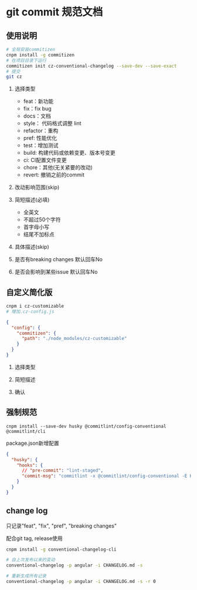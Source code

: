 
# git commit 规范文档

## 使用说明

```bash
# 全局安装commitizen
cnpm install -g commitizen
# 在项目目录下运行
commitizen init cz-conventional-changelog --save-dev --save-exact
# 提交
git cz 
```

1. 选择类型
    * feat：新功能
    * fix：fix bug
    * docs：文档
    * style： 代码格式调整 lint
    * refactor：重构
    * pref: 性能优化
    * test：增加测试
    * build: 构建代码或依赖变更、版本号变更
    * ci: CI配置文件变更
    * chore：其他(无关紧要的改动)
    * revert: 撤销之前的commit

2. 改动影响范围(skip)

3. 简短描述(必填)
    * 全英文
    * 不超过50个字符
    * 首字母小写
    * 结尾不加标点

4. 具体描述(skip)

5. 是否有breaking changes 默认回车No

6. 是否会影响到某些issue 默认回车No

## 自定义简化版

```bash
cnpm i cz-customizable
# 增加.cz-config.js
```

```json
{
  "config": {
    "commitizen": {
      "path": "./node_modules/cz-customizable"
    }
  }
}
```

1. 选择类型

2. 简短描述

3. 确认


## 强制规范

`cnpm install --save-dev husky @commitlint/config-conventional @commitlint/cli`

package.json新增配置

```json
{
  "husky": {
    "hooks": {
      // "pre-commit": "lint-staged",
      "commit-msg": "commitlint -x @commitlint/config-conventional -E HUSKY_GIT_PARAMS"
    }
  }
}
```


## change log

只记录"feat", "fix", "pref", "breaking changes"

配合git tag, release使用

```bash
cnpm install -g conventional-changelog-cli

# 自上次发布以来的变动
conventional-changelog -p angular -i CHANGELOG.md -s

# 重新生成所有记录
conventional-changelog -p angular -i CHANGELOG.md -s -r 0
```
